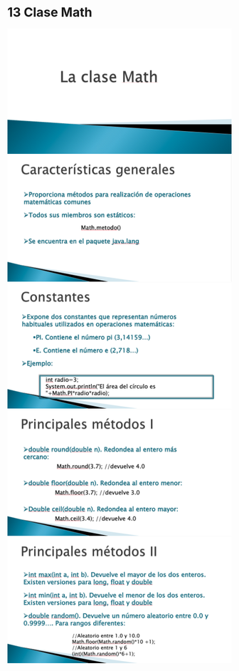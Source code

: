 # 13 Clase Math

<img src="../images/13-01.png">

<img src="../images/13-02.png">

<img src="../images/13-03.png">

<img src="../images/13-04.png">

<img src="../images/13-05.png">
